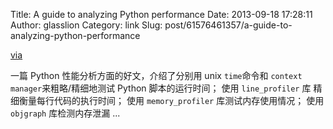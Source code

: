 Title: A guide to analyzing Python performance
Date: 2013-09-18 17:28:11
Author: glasslion
Category: link
Slug: post/61576461357/a-guide-to-analyzing-python-performance

[via][]

</p>

一篇 Python 性能分析方面的好文，介绍了分别用 unix `time`命令和
`context manager`来粗略/精细地测试 Python 脚本的运行时间； 使用
`line_profiler` 库 精细衡量每行代码的执行时间； 使用 `memory_profiler`
库测试内存使用情况； 使用 `objgraph` 库检测内存泄漏 ...

</p>

  [via]: http://www.huyng.com/posts/python-performance-analysis/

